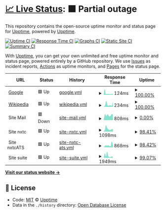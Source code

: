 # [📈 Live Status](https://demo.upptime.js.org): <!--live status--> **🟧 Partial outage**

This repository contains the open-source uptime monitor and status page for [Upptime](https://upptime.js.org), powered by [Upptime](https://github.com/upptime/upptime).

[![Uptime CI](https://github.com/koj-co/upptime/workflows/Uptime%20CI/badge.svg)](https://github.com/koj-co/upptime/actions?query=workflow%3A%22Uptime+CI%22)
[![Response Time CI](https://github.com/koj-co/upptime/workflows/Response%20Time%20CI/badge.svg)](https://github.com/koj-co/upptime/actions?query=workflow%3A%22Response+Time+CI%22)
[![Graphs CI](https://github.com/koj-co/upptime/workflows/Graphs%20CI/badge.svg)](https://github.com/koj-co/upptime/actions?query=workflow%3A%22Graphs+CI%22)
[![Static Site CI](https://github.com/koj-co/upptime/workflows/Static%20Site%20CI/badge.svg)](https://github.com/koj-co/upptime/actions?query=workflow%3A%22Static+Site+CI%22)
[![Summary CI](https://github.com/koj-co/upptime/workflows/Summary%20CI/badge.svg)](https://github.com/koj-co/upptime/actions?query=workflow%3A%22Summary+CI%22)

With [Upptime](https://upptime.js.org), you can get your own unlimited and free uptime monitor and status page, powered entirely by a GitHub repository. We use [Issues](https://github.com/upptime/upptime/issues) as incident reports, [Actions](https://github.com/fmmaia/fmAtAllUptime/actions) as uptime monitors, and [Pages](https://demo.upptime.js.org) for the status page.

<!--start: status pages-->
<!-- This summary is generated by Upptime (https://github.com/upptime/upptime) -->
<!-- Do not edit this manually, your changes will be overwritten -->
<!-- prettier-ignore -->
| URL | Status | History | Response Time | Uptime |
| --- | ------ | ------- | ------------- | ------ |
| <img alt="" src="https://icons.duckduckgo.com/ip3/www.google.com.ico" height="13"> [Google](https://www.google.com) | 🟩 Up | [google.yml](https://github.com/fmmaia/fmAtAllUptime/commits/HEAD/history/google.yml) | <details><summary><img alt="Response time graph" src="./graphs/google/response-time-week.png" height="20"> 124ms</summary><br><a href="https://fmmaia.github.io/fmAtAllUptime/history/google"><img alt="Response time 102" src="https://img.shields.io/endpoint?url=https%3A%2F%2Fraw.githubusercontent.com%2Ffmmaia%2FfmAtAllUptime%2FHEAD%2Fapi%2Fgoogle%2Fresponse-time.json"></a><br><a href="https://fmmaia.github.io/fmAtAllUptime/history/google"><img alt="24-hour response time 86" src="https://img.shields.io/endpoint?url=https%3A%2F%2Fraw.githubusercontent.com%2Ffmmaia%2FfmAtAllUptime%2FHEAD%2Fapi%2Fgoogle%2Fresponse-time-day.json"></a><br><a href="https://fmmaia.github.io/fmAtAllUptime/history/google"><img alt="7-day response time 124" src="https://img.shields.io/endpoint?url=https%3A%2F%2Fraw.githubusercontent.com%2Ffmmaia%2FfmAtAllUptime%2FHEAD%2Fapi%2Fgoogle%2Fresponse-time-week.json"></a><br><a href="https://fmmaia.github.io/fmAtAllUptime/history/google"><img alt="30-day response time 106" src="https://img.shields.io/endpoint?url=https%3A%2F%2Fraw.githubusercontent.com%2Ffmmaia%2FfmAtAllUptime%2FHEAD%2Fapi%2Fgoogle%2Fresponse-time-month.json"></a><br><a href="https://fmmaia.github.io/fmAtAllUptime/history/google"><img alt="1-year response time 98" src="https://img.shields.io/endpoint?url=https%3A%2F%2Fraw.githubusercontent.com%2Ffmmaia%2FfmAtAllUptime%2FHEAD%2Fapi%2Fgoogle%2Fresponse-time-year.json"></a></details> | <details><summary><a href="https://fmmaia.github.io/fmAtAllUptime/history/google">100.00%</a></summary><a href="https://fmmaia.github.io/fmAtAllUptime/history/google"><img alt="All-time uptime 100.00%" src="https://img.shields.io/endpoint?url=https%3A%2F%2Fraw.githubusercontent.com%2Ffmmaia%2FfmAtAllUptime%2FHEAD%2Fapi%2Fgoogle%2Fuptime.json"></a><br><a href="https://fmmaia.github.io/fmAtAllUptime/history/google"><img alt="24-hour uptime 100.00%" src="https://img.shields.io/endpoint?url=https%3A%2F%2Fraw.githubusercontent.com%2Ffmmaia%2FfmAtAllUptime%2FHEAD%2Fapi%2Fgoogle%2Fuptime-day.json"></a><br><a href="https://fmmaia.github.io/fmAtAllUptime/history/google"><img alt="7-day uptime 100.00%" src="https://img.shields.io/endpoint?url=https%3A%2F%2Fraw.githubusercontent.com%2Ffmmaia%2FfmAtAllUptime%2FHEAD%2Fapi%2Fgoogle%2Fuptime-week.json"></a><br><a href="https://fmmaia.github.io/fmAtAllUptime/history/google"><img alt="30-day uptime 100.00%" src="https://img.shields.io/endpoint?url=https%3A%2F%2Fraw.githubusercontent.com%2Ffmmaia%2FfmAtAllUptime%2FHEAD%2Fapi%2Fgoogle%2Fuptime-month.json"></a><br><a href="https://fmmaia.github.io/fmAtAllUptime/history/google"><img alt="1-year uptime 100.00%" src="https://img.shields.io/endpoint?url=https%3A%2F%2Fraw.githubusercontent.com%2Ffmmaia%2FfmAtAllUptime%2FHEAD%2Fapi%2Fgoogle%2Fuptime-year.json"></a></details>
| <img alt="" src="https://icons.duckduckgo.com/ip3/en.wikipedia.org.ico" height="13"> [Wikipedia](https://en.wikipedia.org) | 🟩 Up | [wikipedia.yml](https://github.com/fmmaia/fmAtAllUptime/commits/HEAD/history/wikipedia.yml) | <details><summary><img alt="Response time graph" src="./graphs/wikipedia/response-time-week.png" height="20"> 234ms</summary><br><a href="https://fmmaia.github.io/fmAtAllUptime/history/wikipedia"><img alt="Response time 235" src="https://img.shields.io/endpoint?url=https%3A%2F%2Fraw.githubusercontent.com%2Ffmmaia%2FfmAtAllUptime%2FHEAD%2Fapi%2Fwikipedia%2Fresponse-time.json"></a><br><a href="https://fmmaia.github.io/fmAtAllUptime/history/wikipedia"><img alt="24-hour response time 469" src="https://img.shields.io/endpoint?url=https%3A%2F%2Fraw.githubusercontent.com%2Ffmmaia%2FfmAtAllUptime%2FHEAD%2Fapi%2Fwikipedia%2Fresponse-time-day.json"></a><br><a href="https://fmmaia.github.io/fmAtAllUptime/history/wikipedia"><img alt="7-day response time 234" src="https://img.shields.io/endpoint?url=https%3A%2F%2Fraw.githubusercontent.com%2Ffmmaia%2FfmAtAllUptime%2FHEAD%2Fapi%2Fwikipedia%2Fresponse-time-week.json"></a><br><a href="https://fmmaia.github.io/fmAtAllUptime/history/wikipedia"><img alt="30-day response time 240" src="https://img.shields.io/endpoint?url=https%3A%2F%2Fraw.githubusercontent.com%2Ffmmaia%2FfmAtAllUptime%2FHEAD%2Fapi%2Fwikipedia%2Fresponse-time-month.json"></a><br><a href="https://fmmaia.github.io/fmAtAllUptime/history/wikipedia"><img alt="1-year response time 226" src="https://img.shields.io/endpoint?url=https%3A%2F%2Fraw.githubusercontent.com%2Ffmmaia%2FfmAtAllUptime%2FHEAD%2Fapi%2Fwikipedia%2Fresponse-time-year.json"></a></details> | <details><summary><a href="https://fmmaia.github.io/fmAtAllUptime/history/wikipedia">100.00%</a></summary><a href="https://fmmaia.github.io/fmAtAllUptime/history/wikipedia"><img alt="All-time uptime 100.00%" src="https://img.shields.io/endpoint?url=https%3A%2F%2Fraw.githubusercontent.com%2Ffmmaia%2FfmAtAllUptime%2FHEAD%2Fapi%2Fwikipedia%2Fuptime.json"></a><br><a href="https://fmmaia.github.io/fmAtAllUptime/history/wikipedia"><img alt="24-hour uptime 100.00%" src="https://img.shields.io/endpoint?url=https%3A%2F%2Fraw.githubusercontent.com%2Ffmmaia%2FfmAtAllUptime%2FHEAD%2Fapi%2Fwikipedia%2Fuptime-day.json"></a><br><a href="https://fmmaia.github.io/fmAtAllUptime/history/wikipedia"><img alt="7-day uptime 100.00%" src="https://img.shields.io/endpoint?url=https%3A%2F%2Fraw.githubusercontent.com%2Ffmmaia%2FfmAtAllUptime%2FHEAD%2Fapi%2Fwikipedia%2Fuptime-week.json"></a><br><a href="https://fmmaia.github.io/fmAtAllUptime/history/wikipedia"><img alt="30-day uptime 100.00%" src="https://img.shields.io/endpoint?url=https%3A%2F%2Fraw.githubusercontent.com%2Ffmmaia%2FfmAtAllUptime%2FHEAD%2Fapi%2Fwikipedia%2Fuptime-month.json"></a><br><a href="https://fmmaia.github.io/fmAtAllUptime/history/wikipedia"><img alt="1-year uptime 100.00%" src="https://img.shields.io/endpoint?url=https%3A%2F%2Fraw.githubusercontent.com%2Ffmmaia%2FfmAtAllUptime%2FHEAD%2Fapi%2Fwikipedia%2Fuptime-year.json"></a></details>
| <img alt="" src="https://icons.duckduckgo.com/ip3/null.ico" height="13"> Site Mail | 🟥 Down | [site-mail.yml](https://github.com/fmmaia/fmAtAllUptime/commits/HEAD/history/site-mail.yml) | <details><summary><img alt="Response time graph" src="./graphs/site-mail/response-time-week.png" height="20"> 808ms</summary><br><a href="https://fmmaia.github.io/fmAtAllUptime/history/site-mail"><img alt="Response time 906" src="https://img.shields.io/endpoint?url=https%3A%2F%2Fraw.githubusercontent.com%2Ffmmaia%2FfmAtAllUptime%2FHEAD%2Fapi%2Fsite-mail%2Fresponse-time.json"></a><br><a href="https://fmmaia.github.io/fmAtAllUptime/history/site-mail"><img alt="24-hour response time 868" src="https://img.shields.io/endpoint?url=https%3A%2F%2Fraw.githubusercontent.com%2Ffmmaia%2FfmAtAllUptime%2FHEAD%2Fapi%2Fsite-mail%2Fresponse-time-day.json"></a><br><a href="https://fmmaia.github.io/fmAtAllUptime/history/site-mail"><img alt="7-day response time 808" src="https://img.shields.io/endpoint?url=https%3A%2F%2Fraw.githubusercontent.com%2Ffmmaia%2FfmAtAllUptime%2FHEAD%2Fapi%2Fsite-mail%2Fresponse-time-week.json"></a><br><a href="https://fmmaia.github.io/fmAtAllUptime/history/site-mail"><img alt="30-day response time 734" src="https://img.shields.io/endpoint?url=https%3A%2F%2Fraw.githubusercontent.com%2Ffmmaia%2FfmAtAllUptime%2FHEAD%2Fapi%2Fsite-mail%2Fresponse-time-month.json"></a><br><a href="https://fmmaia.github.io/fmAtAllUptime/history/site-mail"><img alt="1-year response time 821" src="https://img.shields.io/endpoint?url=https%3A%2F%2Fraw.githubusercontent.com%2Ffmmaia%2FfmAtAllUptime%2FHEAD%2Fapi%2Fsite-mail%2Fresponse-time-year.json"></a></details> | <details><summary><a href="https://fmmaia.github.io/fmAtAllUptime/history/site-mail">0.00%</a></summary><a href="https://fmmaia.github.io/fmAtAllUptime/history/site-mail"><img alt="All-time uptime 62.24%" src="https://img.shields.io/endpoint?url=https%3A%2F%2Fraw.githubusercontent.com%2Ffmmaia%2FfmAtAllUptime%2FHEAD%2Fapi%2Fsite-mail%2Fuptime.json"></a><br><a href="https://fmmaia.github.io/fmAtAllUptime/history/site-mail"><img alt="24-hour uptime 0.00%" src="https://img.shields.io/endpoint?url=https%3A%2F%2Fraw.githubusercontent.com%2Ffmmaia%2FfmAtAllUptime%2FHEAD%2Fapi%2Fsite-mail%2Fuptime-day.json"></a><br><a href="https://fmmaia.github.io/fmAtAllUptime/history/site-mail"><img alt="7-day uptime 0.00%" src="https://img.shields.io/endpoint?url=https%3A%2F%2Fraw.githubusercontent.com%2Ffmmaia%2FfmAtAllUptime%2FHEAD%2Fapi%2Fsite-mail%2Fuptime-week.json"></a><br><a href="https://fmmaia.github.io/fmAtAllUptime/history/site-mail"><img alt="30-day uptime 1.38%" src="https://img.shields.io/endpoint?url=https%3A%2F%2Fraw.githubusercontent.com%2Ffmmaia%2FfmAtAllUptime%2FHEAD%2Fapi%2Fsite-mail%2Fuptime-month.json"></a><br><a href="https://fmmaia.github.io/fmAtAllUptime/history/site-mail"><img alt="1-year uptime 23.74%" src="https://img.shields.io/endpoint?url=https%3A%2F%2Fraw.githubusercontent.com%2Ffmmaia%2FfmAtAllUptime%2FHEAD%2Fapi%2Fsite-mail%2Fuptime-year.json"></a></details>
| <img alt="" src="https://icons.duckduckgo.com/ip3/null.ico" height="13"> Site nxtc | 🟩 Up | [site-nxtc.yml](https://github.com/fmmaia/fmAtAllUptime/commits/HEAD/history/site-nxtc.yml) | <details><summary><img alt="Response time graph" src="./graphs/site-nxtc/response-time-week.png" height="20"> 1098ms</summary><br><a href="https://fmmaia.github.io/fmAtAllUptime/history/site-nxtc"><img alt="Response time 1134" src="https://img.shields.io/endpoint?url=https%3A%2F%2Fraw.githubusercontent.com%2Ffmmaia%2FfmAtAllUptime%2FHEAD%2Fapi%2Fsite-nxtc%2Fresponse-time.json"></a><br><a href="https://fmmaia.github.io/fmAtAllUptime/history/site-nxtc"><img alt="24-hour response time 1028" src="https://img.shields.io/endpoint?url=https%3A%2F%2Fraw.githubusercontent.com%2Ffmmaia%2FfmAtAllUptime%2FHEAD%2Fapi%2Fsite-nxtc%2Fresponse-time-day.json"></a><br><a href="https://fmmaia.github.io/fmAtAllUptime/history/site-nxtc"><img alt="7-day response time 1098" src="https://img.shields.io/endpoint?url=https%3A%2F%2Fraw.githubusercontent.com%2Ffmmaia%2FfmAtAllUptime%2FHEAD%2Fapi%2Fsite-nxtc%2Fresponse-time-week.json"></a><br><a href="https://fmmaia.github.io/fmAtAllUptime/history/site-nxtc"><img alt="30-day response time 1223" src="https://img.shields.io/endpoint?url=https%3A%2F%2Fraw.githubusercontent.com%2Ffmmaia%2FfmAtAllUptime%2FHEAD%2Fapi%2Fsite-nxtc%2Fresponse-time-month.json"></a><br><a href="https://fmmaia.github.io/fmAtAllUptime/history/site-nxtc"><img alt="1-year response time 1186" src="https://img.shields.io/endpoint?url=https%3A%2F%2Fraw.githubusercontent.com%2Ffmmaia%2FfmAtAllUptime%2FHEAD%2Fapi%2Fsite-nxtc%2Fresponse-time-year.json"></a></details> | <details><summary><a href="https://fmmaia.github.io/fmAtAllUptime/history/site-nxtc">98.41%</a></summary><a href="https://fmmaia.github.io/fmAtAllUptime/history/site-nxtc"><img alt="All-time uptime 98.81%" src="https://img.shields.io/endpoint?url=https%3A%2F%2Fraw.githubusercontent.com%2Ffmmaia%2FfmAtAllUptime%2FHEAD%2Fapi%2Fsite-nxtc%2Fuptime.json"></a><br><a href="https://fmmaia.github.io/fmAtAllUptime/history/site-nxtc"><img alt="24-hour uptime 96.30%" src="https://img.shields.io/endpoint?url=https%3A%2F%2Fraw.githubusercontent.com%2Ffmmaia%2FfmAtAllUptime%2FHEAD%2Fapi%2Fsite-nxtc%2Fuptime-day.json"></a><br><a href="https://fmmaia.github.io/fmAtAllUptime/history/site-nxtc"><img alt="7-day uptime 98.41%" src="https://img.shields.io/endpoint?url=https%3A%2F%2Fraw.githubusercontent.com%2Ffmmaia%2FfmAtAllUptime%2FHEAD%2Fapi%2Fsite-nxtc%2Fuptime-week.json"></a><br><a href="https://fmmaia.github.io/fmAtAllUptime/history/site-nxtc"><img alt="30-day uptime 98.95%" src="https://img.shields.io/endpoint?url=https%3A%2F%2Fraw.githubusercontent.com%2Ffmmaia%2FfmAtAllUptime%2FHEAD%2Fapi%2Fsite-nxtc%2Fuptime-month.json"></a><br><a href="https://fmmaia.github.io/fmAtAllUptime/history/site-nxtc"><img alt="1-year uptime 97.74%" src="https://img.shields.io/endpoint?url=https%3A%2F%2Fraw.githubusercontent.com%2Ffmmaia%2FfmAtAllUptime%2FHEAD%2Fapi%2Fsite-nxtc%2Fuptime-year.json"></a></details>
| <img alt="" src="https://icons.duckduckgo.com/ip3/null.ico" height="13"> Site nxtcATS | 🟩 Up | [site-nxtc-ats.yml](https://github.com/fmmaia/fmAtAllUptime/commits/HEAD/history/site-nxtc-ats.yml) | <details><summary><img alt="Response time graph" src="./graphs/site-nxtc-ats/response-time-week.png" height="20"> 868ms</summary><br><a href="https://fmmaia.github.io/fmAtAllUptime/history/site-nxtc-ats"><img alt="Response time 864" src="https://img.shields.io/endpoint?url=https%3A%2F%2Fraw.githubusercontent.com%2Ffmmaia%2FfmAtAllUptime%2FHEAD%2Fapi%2Fsite-nxtc-ats%2Fresponse-time.json"></a><br><a href="https://fmmaia.github.io/fmAtAllUptime/history/site-nxtc-ats"><img alt="24-hour response time 939" src="https://img.shields.io/endpoint?url=https%3A%2F%2Fraw.githubusercontent.com%2Ffmmaia%2FfmAtAllUptime%2FHEAD%2Fapi%2Fsite-nxtc-ats%2Fresponse-time-day.json"></a><br><a href="https://fmmaia.github.io/fmAtAllUptime/history/site-nxtc-ats"><img alt="7-day response time 868" src="https://img.shields.io/endpoint?url=https%3A%2F%2Fraw.githubusercontent.com%2Ffmmaia%2FfmAtAllUptime%2FHEAD%2Fapi%2Fsite-nxtc-ats%2Fresponse-time-week.json"></a><br><a href="https://fmmaia.github.io/fmAtAllUptime/history/site-nxtc-ats"><img alt="30-day response time 972" src="https://img.shields.io/endpoint?url=https%3A%2F%2Fraw.githubusercontent.com%2Ffmmaia%2FfmAtAllUptime%2FHEAD%2Fapi%2Fsite-nxtc-ats%2Fresponse-time-month.json"></a><br><a href="https://fmmaia.github.io/fmAtAllUptime/history/site-nxtc-ats"><img alt="1-year response time 920" src="https://img.shields.io/endpoint?url=https%3A%2F%2Fraw.githubusercontent.com%2Ffmmaia%2FfmAtAllUptime%2FHEAD%2Fapi%2Fsite-nxtc-ats%2Fresponse-time-year.json"></a></details> | <details><summary><a href="https://fmmaia.github.io/fmAtAllUptime/history/site-nxtc-ats">98.42%</a></summary><a href="https://fmmaia.github.io/fmAtAllUptime/history/site-nxtc-ats"><img alt="All-time uptime 98.80%" src="https://img.shields.io/endpoint?url=https%3A%2F%2Fraw.githubusercontent.com%2Ffmmaia%2FfmAtAllUptime%2FHEAD%2Fapi%2Fsite-nxtc-ats%2Fuptime.json"></a><br><a href="https://fmmaia.github.io/fmAtAllUptime/history/site-nxtc-ats"><img alt="24-hour uptime 96.34%" src="https://img.shields.io/endpoint?url=https%3A%2F%2Fraw.githubusercontent.com%2Ffmmaia%2FfmAtAllUptime%2FHEAD%2Fapi%2Fsite-nxtc-ats%2Fuptime-day.json"></a><br><a href="https://fmmaia.github.io/fmAtAllUptime/history/site-nxtc-ats"><img alt="7-day uptime 98.42%" src="https://img.shields.io/endpoint?url=https%3A%2F%2Fraw.githubusercontent.com%2Ffmmaia%2FfmAtAllUptime%2FHEAD%2Fapi%2Fsite-nxtc-ats%2Fuptime-week.json"></a><br><a href="https://fmmaia.github.io/fmAtAllUptime/history/site-nxtc-ats"><img alt="30-day uptime 99.03%" src="https://img.shields.io/endpoint?url=https%3A%2F%2Fraw.githubusercontent.com%2Ffmmaia%2FfmAtAllUptime%2FHEAD%2Fapi%2Fsite-nxtc-ats%2Fuptime-month.json"></a><br><a href="https://fmmaia.github.io/fmAtAllUptime/history/site-nxtc-ats"><img alt="1-year uptime 97.71%" src="https://img.shields.io/endpoint?url=https%3A%2F%2Fraw.githubusercontent.com%2Ffmmaia%2FfmAtAllUptime%2FHEAD%2Fapi%2Fsite-nxtc-ats%2Fuptime-year.json"></a></details>
| <img alt="" src="https://icons.duckduckgo.com/ip3/null.ico" height="13"> Site suite | 🟩 Up | [site-suite.yml](https://github.com/fmmaia/fmAtAllUptime/commits/HEAD/history/site-suite.yml) | <details><summary><img alt="Response time graph" src="./graphs/site-suite/response-time-week.png" height="20"> 1949ms</summary><br><a href="https://fmmaia.github.io/fmAtAllUptime/history/site-suite"><img alt="Response time 1050" src="https://img.shields.io/endpoint?url=https%3A%2F%2Fraw.githubusercontent.com%2Ffmmaia%2FfmAtAllUptime%2FHEAD%2Fapi%2Fsite-suite%2Fresponse-time.json"></a><br><a href="https://fmmaia.github.io/fmAtAllUptime/history/site-suite"><img alt="24-hour response time 1186" src="https://img.shields.io/endpoint?url=https%3A%2F%2Fraw.githubusercontent.com%2Ffmmaia%2FfmAtAllUptime%2FHEAD%2Fapi%2Fsite-suite%2Fresponse-time-day.json"></a><br><a href="https://fmmaia.github.io/fmAtAllUptime/history/site-suite"><img alt="7-day response time 1949" src="https://img.shields.io/endpoint?url=https%3A%2F%2Fraw.githubusercontent.com%2Ffmmaia%2FfmAtAllUptime%2FHEAD%2Fapi%2Fsite-suite%2Fresponse-time-week.json"></a><br><a href="https://fmmaia.github.io/fmAtAllUptime/history/site-suite"><img alt="30-day response time 1177" src="https://img.shields.io/endpoint?url=https%3A%2F%2Fraw.githubusercontent.com%2Ffmmaia%2FfmAtAllUptime%2FHEAD%2Fapi%2Fsite-suite%2Fresponse-time-month.json"></a><br><a href="https://fmmaia.github.io/fmAtAllUptime/history/site-suite"><img alt="1-year response time 1126" src="https://img.shields.io/endpoint?url=https%3A%2F%2Fraw.githubusercontent.com%2Ffmmaia%2FfmAtAllUptime%2FHEAD%2Fapi%2Fsite-suite%2Fresponse-time-year.json"></a></details> | <details><summary><a href="https://fmmaia.github.io/fmAtAllUptime/history/site-suite">99.07%</a></summary><a href="https://fmmaia.github.io/fmAtAllUptime/history/site-suite"><img alt="All-time uptime 98.81%" src="https://img.shields.io/endpoint?url=https%3A%2F%2Fraw.githubusercontent.com%2Ffmmaia%2FfmAtAllUptime%2FHEAD%2Fapi%2Fsite-suite%2Fuptime.json"></a><br><a href="https://fmmaia.github.io/fmAtAllUptime/history/site-suite"><img alt="24-hour uptime 96.37%" src="https://img.shields.io/endpoint?url=https%3A%2F%2Fraw.githubusercontent.com%2Ffmmaia%2FfmAtAllUptime%2FHEAD%2Fapi%2Fsite-suite%2Fuptime-day.json"></a><br><a href="https://fmmaia.github.io/fmAtAllUptime/history/site-suite"><img alt="7-day uptime 99.07%" src="https://img.shields.io/endpoint?url=https%3A%2F%2Fraw.githubusercontent.com%2Ffmmaia%2FfmAtAllUptime%2FHEAD%2Fapi%2Fsite-suite%2Fuptime-week.json"></a><br><a href="https://fmmaia.github.io/fmAtAllUptime/history/site-suite"><img alt="30-day uptime 99.13%" src="https://img.shields.io/endpoint?url=https%3A%2F%2Fraw.githubusercontent.com%2Ffmmaia%2FfmAtAllUptime%2FHEAD%2Fapi%2Fsite-suite%2Fuptime-month.json"></a><br><a href="https://fmmaia.github.io/fmAtAllUptime/history/site-suite"><img alt="1-year uptime 98.13%" src="https://img.shields.io/endpoint?url=https%3A%2F%2Fraw.githubusercontent.com%2Ffmmaia%2FfmAtAllUptime%2FHEAD%2Fapi%2Fsite-suite%2Fuptime-year.json"></a></details>

<!--end: status pages-->

[**Visit our status website →**](https://demo.upptime.js.org)

## 📄 License

- Code: [MIT](./LICENSE) © [Upptime](https://upptime.js.org)
- Data in the `./history` directory: [Open Database License](https://opendatacommons.org/licenses/odbl/1-0/)
